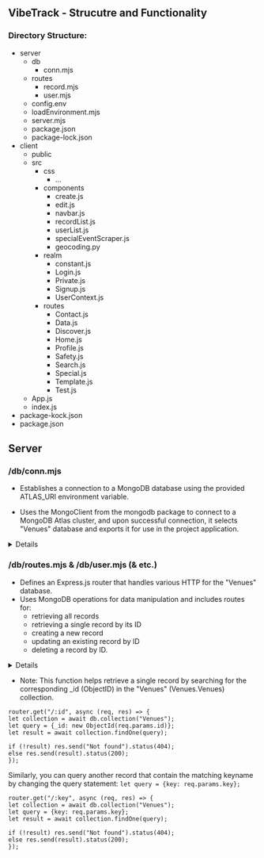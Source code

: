 ## VibeTrack - Strucutre and Functionality

### Directory Structure:
* server
    * db
        * conn.mjs
    * routes
        * record.mjs
        * user.mjs
    * config.env
    * loadEnvironment.mjs
    * server.mjs
    * package.json
    * package-lock.json
* client
    * public
    * src
        * css
            * ...
        * components
            * create.js
            * edit.js
            * navbar.js
            * recordList.js
            * userList.js
            * specialEventScraper.js
            * geocoding.py
        * realm
            * constant.js
            * Login.js
            * Private.js
            * Signup.js
            * UserContext.js
        * routes
            * Contact.js
            * Data.js
            * Discover.js
            * Home.js
            * Profile.js
            * Safety.js
            * Search.js
            * Special.js
            * Template.js
            * Test.js
    * App.js
    * index.js
* package-kock.json
* package.json

## Server
### /db/conn.mjs
* Establishes a connection to a MongoDB database using the provided ATLAS_URI environment variable. 

* Uses the MongoClient from the mongodb package to connect to a MongoDB Atlas cluster, and upon successful connection, it selects "Venues" database and exports it for use in the project application.

<details>
        
    import { MongoClient } from "mongodb";
    const connectionString = process.env.ATLAS_URI || "";

    const client = new MongoClient(connectionString);

    let conn;
    try {
    console.log("Connecting to MongoDB Atlas...");
    conn = await client.connect();
    } catch(e) {
    console.error(e);
    }

    let db = conn.db("Venues");

    export default db;
</details>

### /db/routes.mjs & /db/user.mjs (& etc.)
* Defines an Express.js router that handles various HTTP  for the "Venues" database. 
* Uses MongoDB operations for data manipulation and includes routes for:
    * retrieving all records
    * retrieving a single record by its ID
    * creating a new record
    * updating an existing record by ID
    * deleting a record by ID.

<details>

    import express from "express";
    import db from "../db/conn.mjs";
    import { ObjectId } from "mongodb";

    const router = express.Router();

    // This section will help you get a list of all the records.
    router.get("/", async (req, res) => {
    let collection = await db.collection("Venues");
    let results = await collection.find({}).toArray();
    res.send(results).status(200);
    });

    // This section will help you get a single record by id
    router.get("/:id", async (req, res) => {
    let collection = await db.collection("Venues");
    let query = {_id: new ObjectId(req.params.id)};
    let result = await collection.findOne(query);

    if (!result) res.send("Not found").status(404);
    else res.send(result).status(200);
    });

    // This section will help you create a new record.
    router.post("/", async (req, res) => {
    let newDocument = {
        name: req.body.name,
        address: req.body.address,
        phone: req.body.phone,
        website: req.body.website,
        // etc...
    };
    let collection = await db.collection("Venues");
    let result = await collection.insertOne(newDocument);
    res.send(result).status(204);
    });

    // This section will help you update a record by id.
    router.patch("/:id", async (req, res) => {
    const query = { _id: new ObjectId(req.params.id) };
    const updates =  {
        $set: {
        name: req.body.name,
        address: req.body.address,
        phone: req.body.phone,
        website: req.body.website,
        // etc...
        }
    };

    let collection = await db.collection("Venues");
    let result = await collection.updateOne(query, updates);
    res.send(result).status(200);
    });

    // This section will help you delete a record
    router.delete("/:id", async (req, res) => {
    const query = { _id: new ObjectId(req.params.id) };

    const collection = db.collection("Venues");
    let result = await collection.deleteOne(query);

    res.send(result).status(200);
    });

    export default router;
    
</details>

* Note: This function helps retrieve a single record by searching for the corresponding _id (ObjectID) in the "Venues" (Venues.Venues) collection.

```
router.get("/:id", async (req, res) => {
let collection = await db.collection("Venues");
let query = {_id: new ObjectId(req.params.id)};
let result = await collection.findOne(query);

if (!result) res.send("Not found").status(404);
else res.send(result).status(200);
});
```

Similarly, you can query another record that contain the matching keyname by changing the query statement: ```let query = {key: req.params.key};```

```
router.get("/:key", async (req, res) => {
let collection = await db.collection("Venues");
let query = {key: req.params.key};
let result = await collection.findOne(query);

if (!result) res.send("Not found").status(404);
else res.send(result).status(200);
});
```